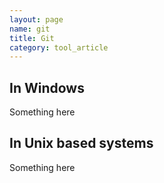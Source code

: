 ```yaml
---
layout: page
name: git
title: Git
category: tool_article
---
```


## In Windows

Something here

## In Unix based systems

Something here
